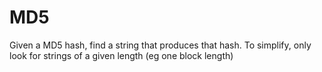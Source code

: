 # MD5
Given a MD5 hash, find a string that produces that hash. To simplify, only look for strings of a given length (eg one block length)
